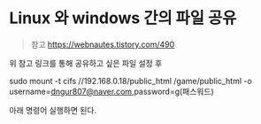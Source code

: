 # Linux 와 windows 간의 파일 공유

> 참고  https://webnautes.tistory.com/490 

위 참고 링크를 통해 공유하고 싶은 파일 설정 후

sudo mount -t cifs //192.168.0.18/public_html /game/public_html -o username=dngur807@naver.com,password=g(패스워드)

아래 명령어 실행하면 된다.

